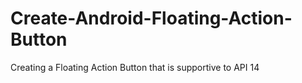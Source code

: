# Create-Android-Floating-Action-Button
Creating a Floating Action Button that is supportive to API 14
